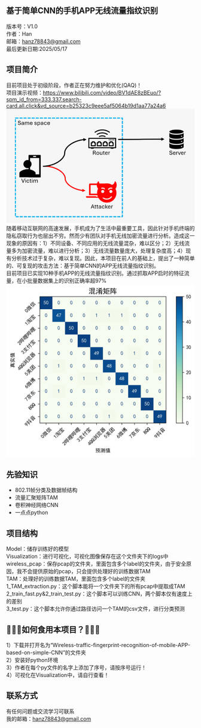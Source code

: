 ## 基于简单CNN的手机APP无线流量指纹识别  
版本号：V1.0  
作者：Han  
邮箱：hanz78843@gmail.com  
最后更新日期:2025/05/17  
## 项目简介  
目前项目处于初级阶段，作者正在努力维护和优化(QAQ)！  
项目演示视频：https://www.bilibili.com/video/BV1dAE8zBEuo/?spm_id_from=333.337.search-card.all.click&vd_source=b25323c9eee5af5064b19d1aa77a24a6
![攻击场景](https://github.com/27e7dyy38eu/img/blob/main/attck.png)   
随着移动互联网的高速发展，手机成为了生活中最重要工具，因此针对手机终端的隐私窃取行为也层出不穷。然而少有团队对手机无线加密流量进行分析。造成这一现象的原因有：1）不同设备、不同应用的无线流量混杂，难以区分；2）无线流量多为加密流量，难以进行分析；3）无线流量数量庞大，处理复杂度高；4）现有分析技术过于复杂，难以复现。因此，本项目在前人的基础上，提出了一种简单的、可复现的攻击方法：基于简单CNN的APP无线流量指纹识别。  
目前项目已实现10种手机APP的无线流量指纹识别。通过抓取APP启时的特征流量，在小批量数据集上的识别正确率超97%
![混淆矩阵](https://github.com/27e7dyy38eu/img/blob/main/confusion_matrix.png) 

## 先验知识
- 802.11帧分类及数据帧结构
- 流量汇聚矩阵TAM
- 卷积神经网络CNN
- 一点点python

## 项目结构
Model：储存训练好的模型  
Visualization：进行可视化，可视化图像保存在这个文件夹下的logs中  
wireless_pcap：保存pcap的文件夹，里面包含多个label的文件夹，由于安全原因，我不会提供原始的pcap，只会提供处理好的训练数据TAM  
TAM：处理好的训练数据TAM，里面包含多个label的文件夹  
1_TAM_extraction.py：这个脚本能将一个文件夹下的所有pcap中提取成TAM  
2_train_fast.py&2_train_test.py：这个脚本可以训练CNN，两个脚本仅有速度上的差别  
3_test.py：这个脚本允许你通过路径访问一个TAM的csv文件，进行分类预测  

## 🎂🎂🎂如何食用本项目？🎂🎂🎂
1）下载并打开名为“Wireless-traffic-fingerprint-recognition-of-mobile-APP-based-on-simple-CNN”的文件夹  
2）安装好python环境  
3）作者在每个py文件的名字上添加了序号，请按序号运行！  
4）可视化在Visualization中，请自行查看！  

## 联系方式
有任何问题或交流学习可联系   
我的邮箱：hanz78843@gmail.com








